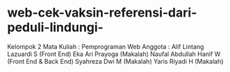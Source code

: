 # web-cek-vaksin-referensi-dari-peduli-lindungi-
Kelompok 2
Mata Kuliah : Pemprograman Web
Anggota : 
Alif Lintang Lazuardi S (Front End)
Eka Ari Prayoga (Makalah)
Naufal Abdullah Hanif W (Front End & Back End)
Syahreza Dwi M (Makalah)
Yaris Riyadi H (Makalah)
